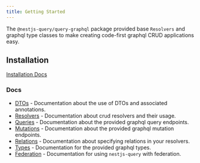 ```yaml
---
title: Getting Started
---
```


The `@nestjs-query/query-graphql` package provided base `Resolvers` and graphql type classes to make creating code-first graphql CRUD applications easy.

## Installation

[Installation Docs](../introduction/install#nestjs-queryquery-graphql)

### Docs

* [DTOs](./dtos) - Documentation about the use of DTOs and associated annotations.
* [Resolvers](./resolvers) - Documentation about crud resolvers and their usage.
* [Queries](./queries) - Documentation about the provided graphql query endpoints.
* [Mutations](./mutations) -  Documentation about the provided graphql mutation endpoints.
* [Relations](./relations) -  Documentation about specifying relations in your resolvers.
* [Types](./types) - Documentation for the provided graphql types.
* [Federation](./federation) - Documentation for using `nestjs-query` with federation.

